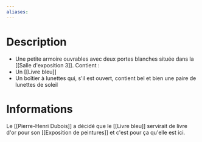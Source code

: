 ```yaml
---
aliases:
---
```

# Description
- Une petite armoire ouvrables avec deux portes blanches située dans la [[Salle d'exposition 3]].
Contient : 
- Un [[Livre bleu]]
- Un boîtier à lunettes qui, s'il est ouvert, contient bel et bien une paire de lunettes de soleil
# Informations
Le [[Pierre-Henri Dubois]] a décidé que le [[Livre bleu]] servirait de livre d'or pour son [[Exposition de peintures]] et c'est pour ça qu'elle est ici.